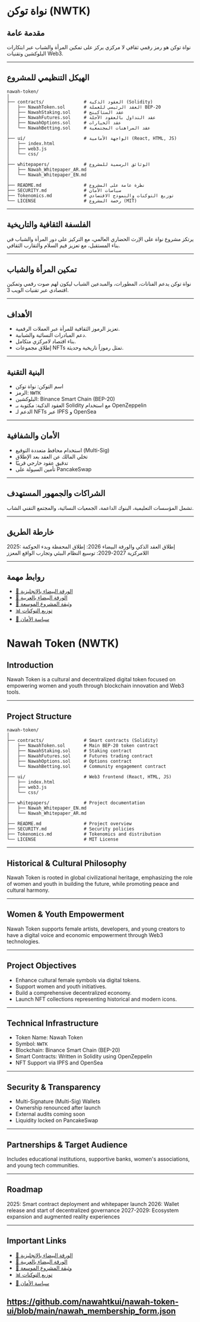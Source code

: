 

# نواة توكن (NWTK)

## مقدمة عامة

نواة توكن هو رمز رقمي ثقافي لا مركزي يركز على تمكين المرأة والشباب عبر ابتكارات البلوكشين وتقنيات  Web3.

---

## الهيكل التنظيمي للمشروع

```plaintext
nawah-token/
│
├── contracts/               # العقود الذكية (Solidity)
│   ├── NawahToken.sol       # العقد الرئيسي للعملة BEP-20
│   ├── NawahStaking.sol     # عقد الستاكينج
│   ├── NawahFutures.sol     # عقد التداول بالعقود الآجلة
│   ├── NawahOptions.sol     # عقد الخيارات
│   └── NawahBetting.sol     # عقد المراهنات المجتمعية
│
├── ui/                      # الواجهة الأمامية (React, HTML, JS)
│   ├── index.html
│   ├── web3.js
│   └── css/
│
├── whitepapers/             # الوثائق الرسمية للمشروع
│   ├── Nawah_Whitepaper_AR.md
│   └── Nawah_Whitepaper_EN.md
│
├── README.md                # نظرة عامة على المشروع
├── SECURITY.md              # سياسات الأمان
├── Tokenomics.md            # توزيع التوكنات والنموذج الاقتصادي
└── LICENSE                  # رخصة المشروع (MIT)
````

---

## الفلسفة الثقافية والتاريخية

يرتكز مشروع نواة على الإرث الحضاري العالمي، مع التركيز على دور المرأة والشباب في بناء المستقبل، مع تعزيز قيم السلام والتقارب الثقافي.

---

## تمكين المرأة والشباب

نواة توكن يدعم الفنانات، المطورات، والمبدعين الشباب ليكون لهم صوت رقمي وتمكين اقتصادي عبر تقنيات الويب 3.

---

## الأهداف

* تعزيز الرموز الثقافية للمرأة عبر العملات الرقمية.
* دعم المبادرات النسائية والشبابية.
* بناء اقتصاد لامركزي متكامل.
* إطلاق مجموعات NFTs تمثل رموزاً تاريخية وحديثة.

---

## البنية التقنية

* اسم التوكن: نواة توكن
* الرمز: `NWTK`
* البلوكشين: Binance Smart Chain (BEP-20)
* العقود الذكية: مكتوبة بـ Solidity مع استخدام OpenZeppelin
* الدعم لـ NFTs عبر IPFS و OpenSea

---

## الأمان والشفافية

* استخدام محافظ متعددة التوقيع (Multi-Sig)
* تخلي المالك عن العقد بعد الإطلاق
* تدقيق عقود خارجي قريبًا
* تأمين السيولة على PancakeSwap

---

## الشراكات والجمهور المستهدف

تشمل المؤسسات التعليمية، البنوك الداعمة، الجمعيات النسائية، والمجتمع التقني الشاب.

---

## خارطة الطريق

2025: إطلاق العقد الذكي والورقة البيضاء
2026: إطلاق المحفظة وبدء الحوكمة اللامركزية
2027-2029: توسيع النظام البيئي وتجارب الواقع المعزز

---

## روابط مهمة

- [📘 الورقة البيضاء بالإنجليزية](./whitepapers/Nawah_Whitepaper_EN_Final_Updated.md)
- [📙 الورقة البيضاء بالعربية](./whitepapers/Nawah_Whitepaper_AR.md)
- [📜 وثيقة المشروع الموسعة](./docs/Nawah_Project_Overview_AR.md)
- [📊 توزيع التوكنات](./Tokenomics.md)
- [🔐 سياسة الأمان](./SECURITY.md)


# Nawah Token (NWTK)

## Introduction

Nawah Token is a cultural and decentralized digital token focused on empowering women and youth through blockchain innovation and Web3 tools.

---

## Project Structure

```plaintext
nawah-token/
│
├── contracts/               # Smart contracts (Solidity)
│   ├── NawahToken.sol       # Main BEP-20 token contract
│   ├── NawahStaking.sol     # Staking contract
│   ├── NawahFutures.sol     # Futures trading contract
│   ├── NawahOptions.sol     # Options contract
│   └── NawahBetting.sol     # Community engagement contract
│
├── ui/                      # Web3 frontend (React, HTML, JS)
│   ├── index.html
│   ├── web3.js
│   └── css/
│
├── whitepapers/             # Project documentation
│   ├── Nawah_Whitepaper_EN.md
│   └── Nawah_Whitepaper_AR.md
│
├── README.md                # Project overview
├── SECURITY.md              # Security policies
├── Tokenomics.md            # Tokenomics and distribution
└── LICENSE                  # MIT License
```

---

## Historical & Cultural Philosophy

Nawah Token is rooted in global civilizational heritage, emphasizing the role of women and youth in building the future, while promoting peace and cultural harmony.

---

## Women & Youth Empowerment

Nawah Token supports female artists, developers, and young creators to have a digital voice and economic empowerment through Web3 technologies.

---

## Project Objectives

* Enhance cultural female symbols via digital tokens.
* Support women and youth initiatives.
* Build a comprehensive decentralized economy.
* Launch NFT collections representing historical and modern icons.

---

## Technical Infrastructure

* Token Name: Nawah Token
* Symbol: `NWTK`
* Blockchain: Binance Smart Chain (BEP-20)
* Smart Contracts: Written in Solidity using OpenZeppelin
* NFT Support via IPFS and OpenSea

---

## Security & Transparency

* Multi-Signature (Multi-Sig) Wallets
* Ownership renounced after launch
* External audits coming soon
* Liquidity locked on PancakeSwap

---

## Partnerships & Target Audience

Includes educational institutions, supportive banks, women's associations, and young tech communities.

---

## Roadmap

2025: Smart contract deployment and whitepaper launch
2026: Wallet release and start of decentralized governance
2027-2029: Ecosystem expansion and augmented reality experiences

---

## Important Links

- [📘 الورقة البيضاء بالإنجليزية](./whitepapers/Nawah_Whitepaper_EN_Final_Updated.md)
- [📙 الورقة البيضاء بالعربية](./whitepapers/Nawah_Whitepaper_AR.md)
- [📜 وثيقة المشروع الموسعة](./docs/Nawah_Project_Overview_AR.md)
- [📊 توزيع التوكنات](./Tokenomics.md)
- [🔐 سياسة الأمان](./SECURITY.md)


https://github.com/nawahtkui/nawah-token-ui/blob/main/nawah_membership_form.json
-
